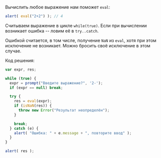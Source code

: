 Вычислить любое выражение нам поможет `eval`:

```js run
alert( eval("2+2") ); // 4
```

Считываем выражение в цикле `while(true)`. Если при вычислении возникает ошибка -- ловим её в `try..catch`.

Ошибкой считается, в том числе, получение `NaN` из `eval`, хотя при этом исключение не возникает. Можно бросить своё исключение в этом случае.

Код решения:

```js run demo
var expr, res;

while (true) {
  expr = prompt("Введите выражение?", '2-');
  if (expr == null) break;

  try {
    res = eval(expr);
    if (isNaN(res)) {
      throw new Error("Результат неопределён");
    }

    break;
  } catch (e) {
    alert( "Ошибка: " + e.message + ", повторите ввод" );
  }
}

alert( res );
```

